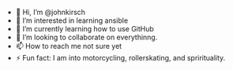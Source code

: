 - 👋 Hi, I’m @johnkirsch
- 👀 I’m interested in learning ansible
- 🌱 I’m currently learning how to use GitHub
- 💞️ I’m looking to collaborate on everythinng.
- 📫 How to reach me not sure yet
- ⚡ Fun fact: I am into motorcycling, rollerskating, and sprirituality.

<!---
johnkirsch/johnkirsch is a ✨ special ✨ repository because its `README.md` (this file) appears on your GitHub profile.
You can click the Preview link to take a look at your changes.
--->
